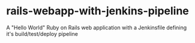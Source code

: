 # rails-webapp-with-jenkins-pipeline
A "Hello World" Ruby on Rails web application with a Jenkinsfile defining it's build/test/deploy pipeline
